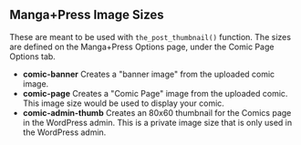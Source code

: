 ## Manga+Press Image Sizes

These are meant to be used with `the_post_thumbnail()` function. The sizes are defined on the Manga+Press Options page, under the Comic Page Options tab.

* **comic-banner**
  Creates a "banner image" from the uploaded comic image.
* **comic-page**
  Creates a "Comic Page" image from the uploaded comic. This image size would be used to display your comic.
* **comic-admin-thumb**
  Creates an 80x60 thumbnail for the Comics page in the WordPress admin. This is a private image size that is only used in the WordPress admin.



